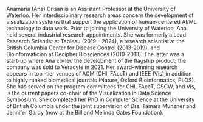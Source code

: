 Anamaria (Ana) Crisan is an Assistant Professor at the University of Waterloo. Her interdisciplinary research areas concern the development of visualization systems that support the application of human-centered AI/ML technology to data work. Prior to joining the University of Waterloo, Ana held several industrial research appointments.  She was formerly a Lead Research Scientist at Tableau (2019 – 2024), a research scientist at the British Columbia Center for Disease Control (2013-2019), and Bioinformatician at Decipher Biosciences (2010-2013). The latter was a start-up where Ana co-led the development of the flagship product; the company was sold to Veracyte in 2021. Her award-winning research appears in top -tier venues of ACM (CHI, FAccT) and IEEE (Vis) in addition to highly ranked biomedical journals (Nature, Oxford Bioinformatics, PLOS). She has served on the program committees for CHI, FAccT, CSCW, and Vis, is the current papers co-chair of the Visualization in Data Science Symposium. She completed her PhD in Computer Science at the University of British Columbia under the joint supervision of Drs. Tamara Munzner and Jennifer Gardy (now at the Bill and Melinda Gates Foundation).